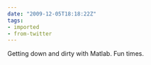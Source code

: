 ```yaml
---
date: "2009-12-05T18:18:22Z"
tags:
- imported
- from-twitter
---
```

Getting down and dirty with Matlab. Fun times.
